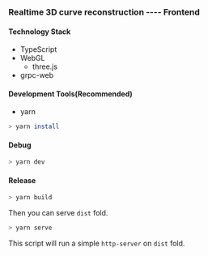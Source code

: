 ### Realtime 3D curve reconstruction ---- Frontend

#### Technology Stack

- TypeScript
- WebGL
    - three.js
- grpc-web

#### Development Tools(Recommended)

- yarn

```bash
> yarn install
```

#### Debug

```bash
> yarn dev
```

#### Release

```bash
> yarn build
```

Then you can serve `dist` fold.

```bash
> yarn serve
```

This script will run a simple `http-server` on `dist` fold.
